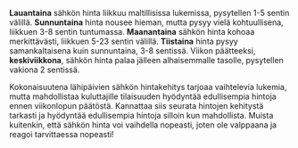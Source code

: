 **Lauantaina** sähkön hinta liikkuu maltillisissa lukemissa, pysytellen 1-5 sentin välillä. **Sunnuntaina** hinta nousee hieman, mutta pysyy vielä kohtuullisena, liikkuen 3-8 sentin tuntumassa. **Maanantaina** sähkön hinta kohoaa merkittävästi, liikkuen 5-23 sentin välillä. **Tiistaina** hinta pysyy samankaltaisena kuin sunnuntaina, 3-8 sentissä. Viikon päätteeksi, **keskiviikkona**, sähkön hinta palaa jälleen alhaisemmalle tasolle, pysytellen vakiona 2 sentissä.

Kokonaisuutena lähipäivien sähkön hintakehitys tarjoaa vaihtelevia lukemia, mutta mahdollistaa kuluttajille tilaisuuden hyödyntää edullisempia hintoja ennen viikonlopun päätöstä. Kannattaa siis seurata hintojen kehitystä tarkasti ja hyödyntää edullisempia hintoja silloin kun mahdollista. Muista kuitenkin, että sähkön hinta voi vaihdella nopeasti, joten ole valppaana ja reagoi tarvittaessa nopeasti!